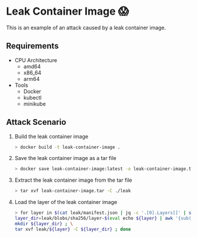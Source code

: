 # Leak Container Image :scream:

This is an example of an attack caused by a leak container image.

## Requirements

- CPU Architecture
  - amd64
  - x86_64
  - arm64
- Tools
  - Docker
  - kubectl
  - minikube

## Attack Scenario

1. Build the leak container image

    ```bash
    > docker build -t leak-container-image .
    ```

2. Save the leak container image as a tar file

    ```bash
    > docker save leak-container-image:latest -o leak-container-image.tar
    ```

3. Extract the leak container image from the tar file

    ```bash
    > tar xvf leak-container-image.tar -C ./leak
    ```

4. Load the layer of the leak container image

    ```bash
    > for layer in $(cat leak/manifest.json | jq -c '.[0].Layers[]' | sed s/\"//g); do \
    layer_dir=leak/blobs/sha256/layer-$(eval echo ${layer} | awk '{sub("blobs/sha256/", "");print $0;}') ; \
    mkdir ${layer_dir} ; \
    tar xvf leak/${layer} -C ${layer_dir} ; done
    ```

